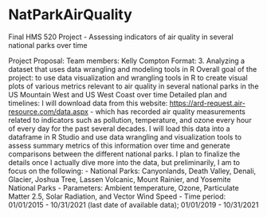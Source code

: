 # NatParkAirQuality
Final HMS 520 Project - Assessing indicators of air quality in several national parks over time

Project Proposal: 
   Team members: Kelly Compton
   Format: 3. Analyzing a dataset that uses data wrangling and modeling tools in R
   Overall goal of the project: to use data visualization and wrangling tools in R to create visual plots of various metrics relevant to air quality in several national parks in the US Mountain West and US West Coast over time
   Detailed plan and timelines: 
      I will download data from this website: https://ard-request.air-resource.com/data.aspx - which has recorded air quality measurements related to indicators such as pollution, temperature, and ozone every hour of every day for the past several decades. I will load this data into a dataframe in R Studio and use data wrangling and visualization tools to assess summary metrics of this information over time and generate comparisons between the different national parks. I plan to finalize the details once I actually dive more into the data, but preliminarily, I am to focus on the following: 
      - National Parks: Canyonlands, Death Valley, Denali, Glacier, Joshua Tree, Lassen Volcanic, Mount Rainier, and Yosemite National Parks 
      - Parameters: Ambient temperature, Ozone, Particulate Matter 2.5, Solar Radiation, and Vector Wind Speed
      - Time period: 01/01/2015 - 10/31/2021 (last date of available data); 01/01/2019 - 10/31/2021
